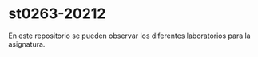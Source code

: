 # st0263-20212
En este repositorio se pueden observar los diferentes laboratorios para la asignatura.
